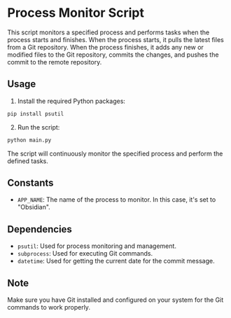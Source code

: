 # Process Monitor Script

This script monitors a specified process and performs tasks when the process starts and finishes. When the process starts, it pulls the latest files from a Git repository. When the process finishes, it adds any new or modified files to the Git repository, commits the changes, and pushes the commit to the remote repository.

## Usage

1. Install the required Python packages:

```bash
pip install psutil
```

2. Run the script:

```bash
python main.py
```

The script will continuously monitor the specified process and perform the defined tasks.

## Constants

- `APP_NAME`: The name of the process to monitor. In this case, it's set to "Obsidian".

## Dependencies

- `psutil`: Used for process monitoring and management.
- `subprocess`: Used for executing Git commands.
- `datetime`: Used for getting the current date for the commit message.

## Note

Make sure you have Git installed and configured on your system for the Git commands to work properly.